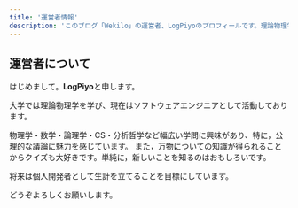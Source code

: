 ```yaml
---
title: '運営者情報'
description: 'このブログ「Wekilo」の運営者、LogPiyoのプロフィールです。理論物理学とソフトウェアエンジニアリングのバックグラウンドについて紹介します。'
---
```


## 運営者について

はじめまして。**LogPiyo**と申します。

大学では理論物理学を学び、現在はソフトウェアエンジニアとして活動しております。

物理学・数学・論理学・CS・分析哲学など幅広い学問に興味があり、特に，公理的な議論に魅力を感じています。
また，万物についての知識が得られることからクイズも大好きです。単純に，新しいことを知るのはおもしろいです。

将来は個人開発者として生計を立てることを目標にしています。

どうぞよろしくお願いします。
